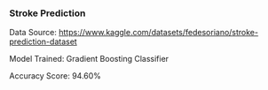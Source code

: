 ### Stroke Prediction
Data Source: https://www.kaggle.com/datasets/fedesoriano/stroke-prediction-dataset

Model Trained: Gradient Boosting Classifier

Accuracy Score: 94.60%
